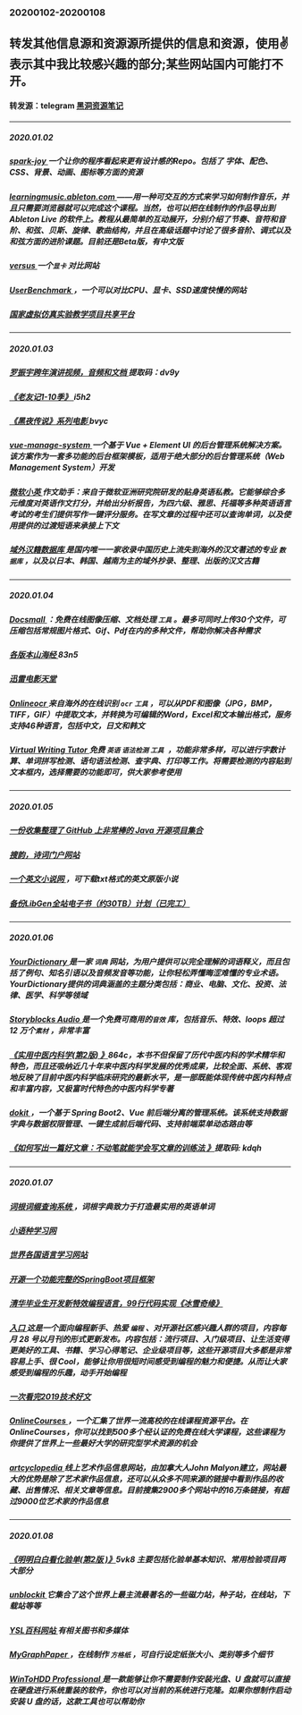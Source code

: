 ### 20200102-20200108
转发其他信息源和资源源所提供的信息和资源，使用✌表示其中我比较感兴趣的部分;某些网站国内可能打不开。
---
#### 转发源：telegram [黑洞资源笔记](https://t.me/tieliu)
---
##### 2020.01.02
##### [spark-joy ](https://github.com/sw-yx/spark-joy)一个让你的程序看起来更有设计感的Repo。包括了 字体、配色、CSS、背景、动画、图标等方面的资源
##### [learningmusic.ableton.com ](https://learningmusic.ableton.com/zh/) ——用一种可交互的方式来学习如何制作音乐，并且只需要浏览器就可以完成这个课程。当然，也可以把在线制作的作品导出到 Ableton Live 的软件上。教程从最简单的互动展开，分别介绍了节奏、音符和音阶、和弦、贝斯、旋律、歌曲结构，并且在高级话题中讨论了很多音阶、调式以及和弦方面的进阶课题。目前还是Beta版，有中文版
##### [versus ](https://versus.com/cn/asus-geforce-dual-rtx-2080-ti-oc-vs-nvidia-quadro-rtx-6000)一个`显卡` 对比网站
##### [UserBenchmark ](https://www.userbenchmark.com/?redirFrom=userbenchmark.com&)，一个可以对比CPU、显卡、SSD速度快慢的网站
##### [国家虚拟仿真实验教学项目共享平台 ](http://www.ilab-x.com/)
---
##### 2020.01.03
##### [罗振宇跨年演讲视频，音频和文档 ](https://pan.baidu.com/s/1VLdGkRTVOFRH_Ocv0WuO2g) 提取码：dv9y
##### [《老友记1-10季》 ](https://pan.baidu.com/share/init?surl=i5OQezF)  i5h2  
##### [《黑夜传说》系列电影 ](https://pan.baidu.com/share/init?surl=hsQsxOK) bvyc
##### [vue-manage-system ](https://github.com/lin-xin/vue-manage-system)一个基于 Vue + Element UI 的后台管理系统解决方案。该方案作为一套多功能的后台框架模板，适用于绝大部分的后台管理系统（Web Management System）开发
##### [微软小英 ](https://app.mtutor.engkoo.com/englishwriting/)作文助手：来自于微软亚洲研究院研发的贴身英语私教。它能够综合多元维度对英语作文打分，并给出分析报告，为四六级、雅思、托福等多种英语语言考试的考生们提供写作一键评分服务。在写文章的过程中还可以查询单词，以及使用提供的过渡短语来承接上下文 
##### [域外汉籍数据库 ](http://www.qdlib.com.cn:803/)是国内唯一一家收录中国历史上流失到海外的汉文著述的专业 `数据库` ，以及以日本、韩国、越南为主的域外抄录、整理、出版的汉文古籍
---
##### 2020.01.04
##### [Docsmall ](https://docsmall.com/)：免费在线图像压缩、文档处理 `工具` 。最多可同时上传30个文件，可压缩包括常规图片格式、Gif、Pdf在内的多种文件，帮助你解决各种需求
##### [各版本山海经 ](https://pan.baidu.com/s/1Go-qL84iIhl25iSXgstoNA#/multshare/%2F%E5%90%84%E7%89%88%E5%B1%B1%E6%B5%B7%E7%BB%8F%2F/%2F%E6%88%91%E7%9A%84%E8%B5%84%E6%BA%90)83n5
##### [迅雷电影天堂 ](https://www.xl720.com/)
##### [Onlineocr ](https://www.onlineocr.net/)来自海外的在线识别 `ocr` `工具` ，可以从PDF和图像（JPG，BMP，TIFF，GIF）中提取文本，并转换为可编辑的Word，Excel和文本输出格式，服务支持46种语言，包括中文，日文和韩文
##### [Virtual Writing Tutor ](https://virtualwritingtutor.com/)免费 `英语` `语法检测` `工具 `，功能非常多样，可以进行字数计算、单词拼写检测、语句语法检测、查字典、打印等工作。将需要检测的内容贴到文本框内，选择需要的功能即可，供大家参考使用
---
##### 2020.01.05
##### [一份收集整理了 GitHub 上非常棒的 Java 开源项目集合 ](https://github.com/Snailclimb/awesome-java)
##### [搜韵，诗词门户网站 ](https://sou-yun.cn/index.aspx)
##### [一个英文小说网 ](http://novel.tingroom.com/)，可下载txt格式的英文原版小说
##### [备份LibGen全站电子书（约30TB）计划（已完工） ](https://m.douban.com/note/745139496/)
---
##### 2020.01.06
##### [YourDictionary ](https://www.yourdictionary.com/) 是一家 `词典` 网站，为用户提供可以完全理解的词语释义，而且包括了例句、知名引语以及音频发音等功能，让你轻松弄懂晦涩难懂的专业术语。YourDictionary提供的词典涵盖的主题分类包括：商业、电脑、文化、投资、法律、医学、科学等领域
##### [Storyblocks Audio ](https://www.audioblocks.com/) 是一个免费可商用的`音效` 库，包括音乐、特效、loops 超过 12 万个`素材` ，非常丰富
##### [《实用中医内科学(第2版) 》](https://pan.baidu.com/wap/init?surl=0apILi6kDXZ4TYM5-3fHDQ)864c，本书不但保留了历代中医内科的学术精华和特色，而且还吸纳近几十年来中医内科学发展的优秀成果，比较全面、系统、客观地反映了目前中医内科学临床研究的最新水平，是一部既能体现传统中医内科特点和丰富内容，又极富时代特色的中医内科学专著
##### [dokit ](https://github.com/Perye/dokit)，一个基于 Spring Boot2、Vue 前后端分离的管理系统。该系统支持数据字典与数据权限管理、一键生成前后端代码、支持前端菜单动态路由等
##### [《如何写出一篇好文章：不动笔就能学会写文章的训练法 》](https://pan.baidu.com/wap/init?surl=X4WkubDkErvBrtz2dmF4UA)提取码: kdqh
---
##### 2020.01.07
##### [词根词缀查询系统 ](http://www.cgdict.com/)，词根字典致力于打造最实用的英语单词
##### [小语种学习网 ](http://xyz.tingroom.com/)
##### [世界各国语言学习网站 ](https://zhuanlan.zhihu.com/p/53004229)
##### [开源一个功能完整的SpringBoot项目框架 ](https://blog.csdn.net/jianpengxuexikaifa/article/details/102500303?utm_source=app)
##### [清华毕业生开发新特效编程语言，99行代码实现《冰雪奇缘》 ](https://blog.csdn.net/cxyshenghuozhi/article/details/103857992?utm_source=app)
##### [入口 ](https://github.com/521xueweihan/HelloGitHub)这是一个面向编程新手、热爱 `编程` 、对开源社区感兴趣人群的项目，内容每月 28 号以月刊的形式更新发布。内容包括：流行项目、入门级项目、让生活变得更美好的工具、书籍、学习心得笔记、企业级项目等，这些开源项目大多都是非常容易上手、很 Cool，能够让你用很短时间感受到编程的魅力和便捷。从而让大家感受到编程的乐趣，动手开始编程
##### [一次看完2019技术好文](https://blog.csdn.net/alitech2017/article/details/103802899?utm_source=app)
##### [OnlineCourses ](https://www.onlinecourses.com/)，一个汇集了世界一流高校的在线课程资源平台。在OnlineCourses，你可以找到500多个经认证的免费在线大学课程，这些课程为你提供了世界上一些最好大学的研究型学术资源的机会
##### [artcyclopedia ](http://www.artcyclopedia.com/) 线上艺术作品信息网站，由加拿大人John Malyon建立，网站最大的优势是除了艺术家作品信息，还可以从众多不同来源的链接中看到作品的收藏、出售情况、相关文章等信息。目前搜集2900多个网站中的16万条链接，有超过9000位艺术家的作品信息
---
##### 2020.01.08
##### [《明明白白看化验单(第2版 )》](https://pan.baidu.com/wap/init?surl=ha6jFccxJX5POIjIpeJUvQ)5vk8 主要包括化验单基本知识、常用检验项目两大部分
##### [unblockit ](https://unblockit.ca/) 它集合了这个世界上最主流最著名的一些磁力站，种子站，在线站，下载站等等
##### [YSL百科网站 ](https://www.al-islam.org/) 有相关图书和多媒体
##### [MyGraphPaper ](https://www.mygraphpaper.com/index.php?lang=zh-hans) ，在线制作 `方格纸` ，可自行设定纸张大小、类别等多个细节
##### [WinToHDD Professional ](https://sharewareonsale.com/s/free-wintohdd-professional-100-discount) 是一款能够让你不需要制作安装光盘、U 盘就可以直接在硬盘进行系统重装的软件，你也可以对当前的系统进行克隆。如果你想制作启动安装 U 盘的话，这款工具也可以帮助你

